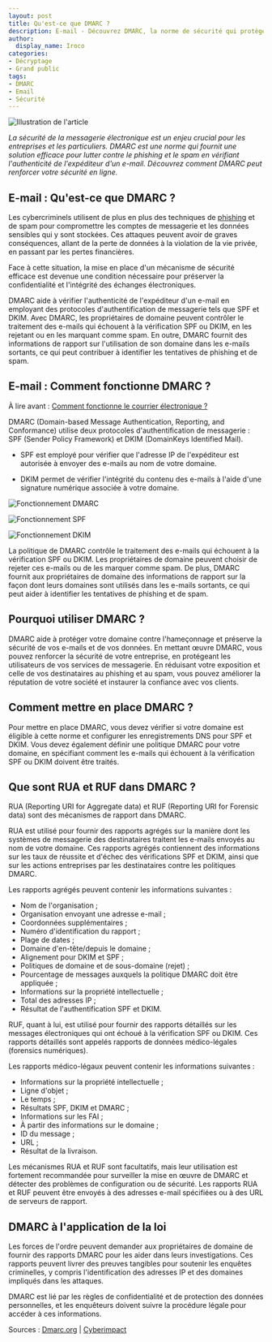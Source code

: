 ```yaml
---
layout: post
title: Qu'est-ce que DMARC ?
description: E-mail - Découvrez DMARC, la norme de sécurité qui protège votre entreprise contre le phishing et le spam. Vérification, contrôle et reporting inclus !
author:
  display_name: Iroco
categories:
- Décryptage
- Grand public
tags:
- DMARC
- Email
- Sécurité
---
```

![Illustration de l'article](/images/DMARC/DMARC.png)

*La sécurité de la messagerie électronique est un enjeu crucial pour les entreprises et les particuliers. DMARC est une norme qui fournit une solution efficace pour lutter contre le phishing et le spam en vérifiant l'authenticité de l'expéditeur d'un e-mail. Découvrez comment DMARC peut renforcer votre sécurité en ligne.*

## E-mail : Qu'est-ce que DMARC ? 

Les cybercriminels utilisent de plus en plus des techniques de [phishing](https://blog.iroco.co/phishing/) et de spam pour compromettre les comptes de messagerie et les données sensibles qui y sont stockées. Ces attaques peuvent avoir de graves conséquences, allant de la perte de données à la violation de la vie privée, en passant par les pertes financières.

Face à cette situation, la mise en place d'un mécanisme de sécurité efficace est devenue une condition nécessaire pour préserver la confidentialité et l'intégrité des échanges électroniques.

DMARC aide à vérifier l'authenticité de l'expéditeur d'un e-mail en employant des protocoles d'authentification de messagerie tels que SPF et DKIM. Avec DMARC, les propriétaires de domaine peuvent contrôler le traitement des e-mails qui échouent à la vérification SPF ou DKIM, en les rejetant ou en les marquant comme spam. En outre, DMARC fournit des informations de rapport sur l'utilisation de son domaine dans les e-mails sortants, ce qui peut contribuer à identifier les tentatives de phishing et de spam.

## E-mail : Comment fonctionne DMARC ?

À lire avant : [Comment fonctionne le courrier électronique ?](https://blog.iroco.co/comment-fonctionne-le-courrier-%C3%A9lectronique/)

DMARC (Domain-based Message Authentication, Reporting, and Conformance) utilise deux protocoles d'authentification de messagerie : SPF (Sender Policy Framework) et DKIM (DomainKeys Identified Mail). 

* SPF est employé pour vérifier que l'adresse IP de l'expéditeur est autorisée à envoyer des e-mails au nom de votre domaine. 

* DKIM permet de vérifier l'intégrité du contenu des e-mails à l'aide d'une signature numérique associée à votre domaine.


![Fonctionnement DMARC](/images/DMARC/fonctionnement-dmarc.png)


![Fonctionnement SPF](/images/DMARC/fonctionnement-spf.png)


![Fonctionnement DKIM](/images/DMARC/fonctionnement-dkim.png)

La politique de DMARC contrôle le traitement des e-mails qui échouent à la vérification SPF ou DKIM. Les propriétaires de domaine peuvent choisir de rejeter ces e-mails ou de les marquer comme spam. De plus, DMARC fournit aux propriétaires de domaine des informations de rapport sur la façon dont leurs domaines sont utilisés dans les e-mails sortants, ce qui peut aider à identifier les tentatives de phishing et de spam.

## Pourquoi utiliser DMARC ?

DMARC aide à protéger votre domaine contre l'hameçonnage et préserve la sécurité de vos e-mails et de vos données. En mettant œuvre DMARC, vous pouvez renforcer la sécurité de votre entreprise, en protégeant les utilisateurs de vos services de messagerie. En réduisant votre exposition et celle de vos destinataires au phishing et au spam, vous pouvez améliorer la réputation de votre société et instaurer la confiance avec vos clients.

## Comment mettre en place DMARC ?

Pour mettre en place DMARC, vous devez vérifier si votre domaine est éligible à cette norme et configurer les enregistrements DNS pour SPF et DKIM. Vous devez également définir une politique DMARC pour votre domaine, en spécifiant comment les e-mails qui échouent à la vérification SPF ou DKIM doivent être traités.

## Que sont RUA et RUF dans DMARC ?

RUA (Reporting URI for Aggregate data) et RUF (Reporting URI for Forensic data) sont des mécanismes de rapport dans DMARC.

RUA est utilisé pour fournir des rapports agrégés sur la manière dont les systèmes de messagerie des destinataires traitent les e-mails envoyés au nom de votre domaine. Ces rapports agrégés contiennent des informations sur les taux de réussite et d'échec des vérifications SPF et DKIM, ainsi que sur les actions entreprises par les destinataires contre les politiques DMARC.

Les rapports agrégés peuvent contenir les informations suivantes :
* Nom de l'organisation ;
* Organisation envoyant une adresse e-mail ;
* Coordonnées supplémentaires ;
* Numéro d'identification du rapport ;
* Plage de dates ;
* Domaine d'en-tête/depuis le domaine ;
* Alignement pour DKIM et SPF ;
* Politiques de domaine et de sous-domaine (rejet) ;
* Pourcentage de messages auxquels la politique DMARC doit être appliquée ;
* Informations sur la propriété intellectuelle ;
* Total des adresses IP ;
* Résultat de l'authentification SPF et DKIM.

RUF, quant à lui, est utilisé pour fournir des rapports détaillés sur les messages électroniques qui ont échoué à la vérification SPF ou DKIM. Ces rapports détaillés sont appelés rapports de données médico-légales (forensics numériques). 

Les rapports médico-légaux peuvent contenir les informations suivantes :
* Informations sur la propriété intellectuelle ;
* Ligne d'objet ;
* Le temps ;
* Résultats SPF, DKIM et DMARC ;
* Informations sur les FAI ;
* À partir des informations sur le domaine ;
* ID du message ;
* URL ;
* Résultat de la livraison.

Les mécanismes RUA et RUF sont facultatifs, mais leur utilisation est fortement recommandée pour surveiller la mise en œuvre de DMARC et détecter des problèmes de configuration ou de sécurité. Les rapports RUA et RUF peuvent être envoyés à des adresses e-mail spécifiées ou à des URL de serveurs de rapport.

## DMARC à l'application de la loi 

Les forces de l'ordre peuvent demander aux propriétaires de domaine de fournir des rapports DMARC pour les aider dans leurs investigations. Ces rapports peuvent livrer des preuves tangibles pour soutenir les enquêtes criminelles, y compris l'identification des adresses IP et des domaines impliqués dans les attaques.

DMARC est lié par les règles de confidentialité et de protection des données personnelles, et les enquêteurs doivent suivre la procédure légale pour accéder à ces informations.

Sources : [Dmarc.org](https://dmarc.org/) | [Cyberimpact](https://cyberimpact.com/)
